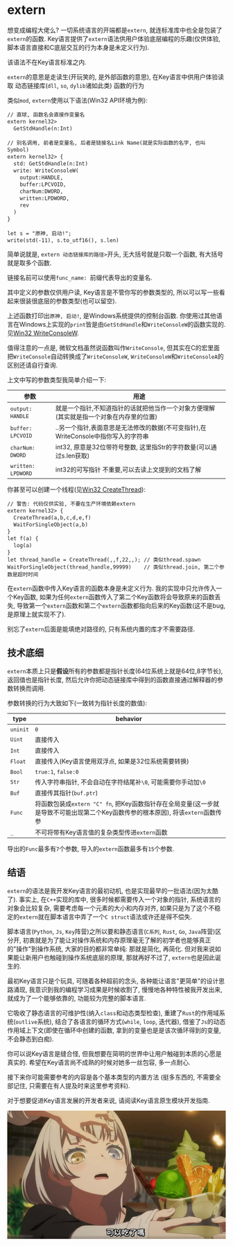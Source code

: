 # extern

想变成编程大佬么? 一切系统语言的开端都是`extern`, 就连标准库中也全是包装了`extern`的函数. Key语言提供了`extern`语法供用户体验底层编程的乐趣(仅供体验, 脚本语言直接和C底层交互的行为本身是未定义行为). 

该语法不在Key语言标准之内. 

`extern`的意思是走读生(开玩笑的, 是外部函数的意思), 在Key语言中供用户体验读取 动态链接库(`dll`, `so`, `dylib`诸如此类) 函数的行为

类似`mod`, `extern`使用以下语法(Win32 API环境为例):

```ks
// 直球, 函数名会直接作变量名
extern kernel32> 
  GetStdHandle(n:Int)

// 别名调用, 前者是变量名, 后者是链接名Link Name(就是实际函数的名字, 也叫Symbol)
extern kernel32> {
  std: GetStdHandle(n:Int)
  write: WriteConsoleW(
    output:HANDLE,
    buffer:LPCVOID,
    charNum:DWORD,
    written:LPDWORD,
    rev
  )
}

let s = "原神, 启动!";
write(std(-11), s.to_utf16(), s.len)
```

简单说就是, `extern 动态链接库的路径>`开头, 无大括号就是只取一个函数, 有大括号就是取多个函数. 

链接名前可以使用`func_name: `前缀代表导出的变量名. 

其中定义的参数仅供用户读, Key语言是不管你写的参数类型的, 所以可以写一些看起来很装很底层的参数类型(也可以留空). 

上述函数打印出`原神, 启动!`, 是Windows系统提供的控制台函数. 你使用过其他语言在Windows上实现的`print`皆是由`GetStdHandle`和`WriteConsoleW`的函数实现的. 见[Win32 WriteConsoleW](https://learn.microsoft.com/zh-cn/windows/console/writeconsole).

值得注意的一点是, 微软文档虽然说函数叫作`WriteConsole`, 但其实在C的宏里面把`WriteConsole`自动转换成了`WriteConsoleW`, `WriteConsoleW`和`WriteConsoleA`的区别还请自行查询. 

上文中写的参数类型我简单介绍一下:

| 参数 | 用途 |
| --- | --- |
|`output: HANDLE`|就是一个指针,不知道指针的话就把他当作一个对象方便理解(其实就是指一个对象在内存里的位置)|
|`buffer: LPCVOID`|..另一个指针,表面意思是无法修改的数据(不可变指针),在WriteConsole中指你写入的字符串|
|`charNum: DWORD`|int32, 原意是32位带符号整数, 这里指Str的字符数量(可以通过s.len获取)|
|`written: LPDWORD`|int32的可写指针 不重要,可以去读上文提到的文档了解|

你甚至可以创建一个线程(见[Win32 CreateThread](https://learn.microsoft.com/zh-cn/windows/win32/api/processthreadsapi/nf-processthreadsapi-createthread)):

```ks
// 警告: 代码仅供实验, 不要在生产环境依赖extern
extern kernel32> {
  CreateThread(a,b,c,d,e,f)
  WaitForSingleObject(a,b)
}
let f(a) {
  log(a)
}
let thread_handle = CreateThread(,,f,22,,); // 类似thread.spawn
WaitForSingleObject(thread_handle,99999)    // 类似thread.join, 第二个参数是超时时间
```

在`extern`函数中传入Key语言的函数本身是未定义行为. 我的实现中只允许传入一个Key函数, 如果为任何`extern`函数传入了第二个Key函数将会导致原来的函数丢失, 导致第一个`extern`函数和第二个`extern`函数都指向后来的Key函数(这不是bug, 是原理上就实现不了).

别忘了`extern`后面是能填绝对路径的, 只有系统内置的库才不需要路径. 

## 技术底细

`extern`本质上只是**假设**所有的参数都是指针长度(64位系统上就是64位,8字节长), 返回值也是指针长度, 然后允许你把动态链接库中得到的函数直接通过解释器的参数转换而调用. 

参数转换的行为大致如下(一致转为指针长度的数值):

|type|behavior|
| --- | --- |
|`uninit`|`0`|
|`Uint`|直接传入|
|`Int`|直接传入|
|`Float`|直接传入(Key语言使用双浮点, 如果是32位系统需要转换)|
|`Bool`|`true:1`, `false:0`|
|`Str`|传入字符串指针, 不会自动在字符结尾补`\0`, 可能需要你手动加`\0`|
|`Buf`|直接传其指针(`buf.ptr`)|
|`Func`|将函数包装成`extern "C" fn`, 把Key函数指针存在全局变量(这一步就是导致不可能出现第二个Key函数传参的根本原因), 将该`extern`函数传参|
|`_`|不可将带有Key语言值的复杂类型传进`extern`函数|

导出的`Func`最多有`7`个参数, 导入的`extern`函数最多有`15`个参数. 

## 结语

`extern`的语法是我开发Key语言的最初动机, 也是实现最早的一批语法(因为太酷了). 事实上, 在`C++`实现的库中, 很多时候都需要传入一个对象的指针, 系统语言的对象会比较复杂, 需要考虑每一个元素的大小和内存对齐, 如果只是为了这个不稳定的`extern`就在脚本语言中弄了一个`C struct`语法或许还是得不偿失. 

脚本语言(`Python`, `Js`, `Key`阵营)之所以要和静态语言(`C系列`, `Rust`, `Go`, `Java`阵营)区分开, 初衷就是为了能让对操作系统和内存原理毫无了解的初学者也能够真正的"操作"到操作系统, 大家的目的都非常单纯: 那就是简化, 再简化. 但对我来说如果能让新用户也触碰到操作系统底层的原理, 那就再好不过了, `extern`也是因此诞生的.

最初Key语言只是个玩具, 可随着各种超前的念头, 各种能让语言"更简单"的设计思路涌现, 我意识到我的编程学习成果是时候收割了, 慢慢地各种特性被我开发出来, 就成为了一个能够依靠的, 功能较为完整的脚本语言. 

它吸收了静态语言的可维护性(纳入`class`和动态类型检查), 重建了`Rust`的作用域系统(`outlive`系统), 结合了各语言的循环方式(`while`, `loop`, 迭代器), 借鉴了`Js`的动态作用域上下文(即使在循环中创建的函数, 拿到的变量也是是该次循环得到的变量, 不会静态到白痴). 

你可以说Key语言是缝合怪, 但我想要在简明的世界中让用户触碰到本质的心愿是真实的. 希望在Key语言尚不成熟的时候对她多一丝包容, 多一点耐心. 

接下来你可能需要参考的内容是各个基本类型的内置方法 (挺多东西的, 不需要全部记住, 只需要在有人提及时来这里参考资料).

对于想要促进Key语言发展的开发者来说, 请阅读<jmp to="/native/1.start">Key语言原生模块开发指南.</jmp>

![](/asset/tabedeii.jpg)
